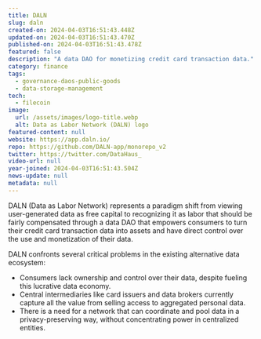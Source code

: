 ```yaml
---
title: DALN
slug: daln
created-on: 2024-04-03T16:51:43.448Z
updated-on: 2024-04-03T16:51:43.470Z
published-on: 2024-04-03T16:51:43.478Z
featured: false
description: "A data DAO for monetizing credit card transaction data."
category: finance
tags:
  - governance-daos-public-goods
  - data-storage-management
tech:
  - filecoin
image:
  url: /assets/images/logo-title.webp
  alt: Data as Labor Network (DALN) logo
featured-content: null
website: https://app.daln.io/
repo: https://github.com/DALN-app/monorepo_v2
twitter: https://twitter.com/DataHaus_
video-url: null
year-joined: 2024-04-03T16:51:43.504Z
news-update: null
metadata: null
---
```


DALN (Data as Labor Network) represents a paradigm shift from viewing user-generated data as free capital to recognizing it as labor that should be fairly compensated through a data DAO that empowers consumers to turn their credit card transaction data into assets and have direct control over the use and monetization of their data.

DALN confronts several critical problems in the existing alternative data ecosystem:

- Consumers lack ownership and control over their data, despite fueling this lucrative data economy.
- Central intermediaries like card issuers and data brokers currently capture all the value from selling access to aggregated personal data.
- There is a need for a network that can coordinate and pool data in a privacy-preserving way, without concentrating power in centralized entities.
